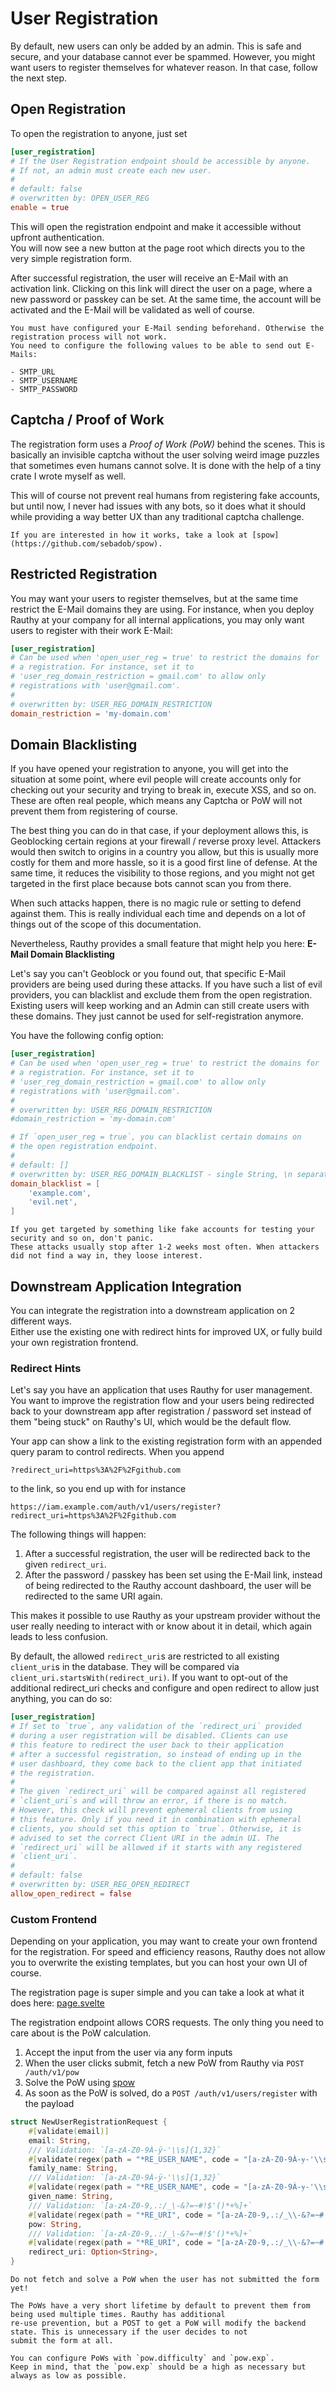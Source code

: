 # User Registration

By default, new users can only be added by an admin. This is safe and secure, and your database cannot ever be spammed.
However, you might want users to register themselves for whatever reason. In that case, follow the next step.

## Open Registration

To open the registration to anyone, just set

```toml
[user_registration]
# If the User Registration endpoint should be accessible by anyone.
# If not, an admin must create each new user.
#
# default: false
# overwritten by: OPEN_USER_REG
enable = true
```

This will open the registration endpoint and make it accessible without upfront authentication.  
You will now see a new button at the page root which directs you to the very simple registration form.

After successful registration, the user will receive an E-Mail with an activation link.
Clicking on this link will direct the user on a page, where a new password or passkey can be set.
At the same time, the account will be activated and the E-Mail will be validated as well of course.

```admonish caution
You must have configured your E-Mail sending beforehand. Otherwise the registration process will not work.
You need to configure the following values to be able to send out E-Mails:

- SMTP_URL
- SMTP_USERNAME
- SMTP_PASSWORD
```

## Captcha / Proof of Work

The registration form uses a *Proof of Work (PoW)* behind the scenes. This is basically an invisible captcha
without the user solving weird image puzzles that sometimes even humans cannot solve. It is done with the help of a
tiny crate I wrote myself as well.

This will of course not prevent real humans from registering fake accounts, but until now, I never had issues with any
bots, so it does what it should while providing a way better UX than any traditional captcha challenge.

```admonish info
If you are interested in how it works, take a look at [spow](https://github.com/sebadob/spow).  
```

## Restricted Registration

You may want your users to register themselves, but at the same time restrict the E-Mail domains they are using.
For instance, when you deploy Rauthy at your company for all internal applications, you may only want users to
register with their work E-Mail:

```toml
[user_registration]
# Can be used when 'open_user_reg = true' to restrict the domains for
# a registration. For instance, set it to
# 'user_reg_domain_restriction = gmail.com' to allow only
# registrations with 'user@gmail.com'.
#
# overwritten by: USER_REG_DOMAIN_RESTRICTION
domain_restriction = 'my-domain.com'
```

## Domain Blacklisting

If you have opened your registration to anyone, you will get into the situation at some point, where evil people will
create accounts only for checking out your security and trying to break in, execute XSS, and so on. These are often
real people, which means any Captcha or PoW will not prevent them from registering of course.

The best thing you can do in that case, if your deployment allows this, is Geoblocking certain regions at your
firewall / reverse proxy level. Attackers would then switch to origins in a country you allow, but this is usually
more costly for them and more hassle, so it is a good first line of defense. At the same time, it reduces the visibility
to those regions, and you might not get targeted in the first place because bots cannot scan you from there.

When such attacks happen, there is no magic rule or setting to defend against them. This is really individual each time
and depends on a lot of things out of the scope of this documentation.

Nevertheless, Rauthy provides a small feature that might help you here: **E-Mail Domain Blacklisting**

Let's say you can't Geoblock or you found out, that specific E-Mail providers are being used during these attacks.
If you have such a list of evil providers, you can blacklist and exclude them from the open registration. Existing users
will keep working and an Admin can still create users with these domains. They just cannot be used for self-registration
anymore.

You have the following config option:

```toml
[user_registration]
# Can be used when 'open_user_reg = true' to restrict the domains for
# a registration. For instance, set it to
# 'user_reg_domain_restriction = gmail.com' to allow only
# registrations with 'user@gmail.com'.
#
# overwritten by: USER_REG_DOMAIN_RESTRICTION
#domain_restriction = 'my-domain.com'

# If `open_user_reg = true`, you can blacklist certain domains on
# the open registration endpoint.
#
# default: []
# overwritten by: USER_REG_DOMAIN_BLACKLIST - single String, \n separated values
domain_blacklist = [
    'example.com',
    'evil.net',
]
```

```admonish note
If you get targeted by something like fake accounts for testing your security and so on, don't panic.
These attacks usually stop after 1-2 weeks most often. When attackers did not find a way in, they loose interest. 
```

## Downstream Application Integration

You can integrate the registration into a downstream application on 2 different ways.  
Either use the existing one with redirect hints for improved UX, or fully build your own registration frontend.

### Redirect Hints

Let's say you have an application that uses Rauthy for user management. You want to improve the registration flow
and your users being redirected back to your downstream app after registration / password set instead of them
"being stuck" on Rauthy's UI, which would be the default flow.

Your app can show a link to the existing registration form with an appended query param to control redirects.
When you append

```
?redirect_uri=https%3A%2F%2Fgithub.com
```

to the link, so you end up with for instance

```
https://iam.example.com/auth/v1/users/register?redirect_uri=https%3A%2F%2Fgithub.com
```

The following things will happen:

1. After a successful registration, the user will be redirected back to the given `redirect_uri`.
2. After the password / passkey has been set using the E-Mail link, instead of being redirected to the Rauthy
   account dashboard, the user will be redirected to the same URI again.

This makes it possible to use Rauthy as your upstream provider without the user really needing to interact with or
know about it in detail, which again leads to less confusion.

By default, the allowed `redirect_uri`s are restricted to all existing `client_uri`s in the database. They will be
compared via `client_uri.startsWith(redirect_uri)`. If you want to opt-out of the additional redirect_uri checks and
configure and open redirect to allow just anything, you can do so:

```toml
[user_registration]
# If set to `true`, any validation of the `redirect_uri` provided
# during a user registration will be disabled. Clients can use
# this feature to redirect the user back to their application
# after a successful registration, so instead of ending up in the
# user dashboard, they come back to the client app that initiated
# the registration.
#
# The given `redirect_uri` will be compared against all registered
# `client_uri`s and will throw an error, if there is no match.
# However, this check will prevent ephemeral clients from using
# this feature. Only if you need it in combination with ephemeral
# clients, you should set this option to `true`. Otherwise, it is
# advised to set the correct Client URI in the admin UI. The
# `redirect_uri` will be allowed if it starts with any registered
# `client_uri`.
#
# default: false
# overwritten by: USER_REG_OPEN_REDIRECT
allow_open_redirect = false
```

### Custom Frontend

Depending on your application, you may want to create your own frontend for the registration. For speed and efficiency
reasons, Rauthy does not allow you to overwrite the existing templates, but you can host your own UI of course.

The registration page is super simple and you can take a look at what it does here:
[page.svelte](https://github.com/sebadob/rauthy/blob/main/frontend/src/routes/users/register/%2Bpage.svelte)

The registration endpoint allows CORS requests. The only thing you need to care about is the PoW calculation.

1. Accept the input from the user via any form inputs
2. When the user clicks submit, fetch a new PoW from Rauthy via `POST /auth/v1/pow`
3. Solve the PoW using [spow](https://github.com/sebadob/spow)
4. As soon as the PoW is solved, do a `POST /auth/v1/users/register` with the payload

```rust
struct NewUserRegistrationRequest {
    #[validate(email)]
    email: String,
    /// Validation: `[a-zA-Z0-9À-ÿ-'\\s]{1,32}`
    #[validate(regex(path = "*RE_USER_NAME", code = "[a-zA-Z0-9À-ɏ-'\\s]{1,32}"))]
    family_name: String,
    /// Validation: `[a-zA-Z0-9À-ÿ-'\\s]{1,32}`
    #[validate(regex(path = "*RE_USER_NAME", code = "[a-zA-Z0-9À-ɏ-'\\s]{1,32}"))]
    given_name: String,
    /// Validation: `[a-zA-Z0-9,.:/_\-&?=~#!$'()*+%]+`
    #[validate(regex(path = "*RE_URI", code = "[a-zA-Z0-9,.:/_\\-&?=~#!$'()*+%]+"))]
    pow: String,
    /// Validation: `[a-zA-Z0-9,.:/_\-&?=~#!$'()*+%]+`
    #[validate(regex(path = "*RE_URI", code = "[a-zA-Z0-9,.:/_\\-&?=~#!$'()*+%]+"))]
    redirect_uri: Option<String>,
}
```

```admonish caution
Do not fetch and solve a PoW when the user has not submitted the form yet!  

The PoWs have a very short lifetime by default to prevent them from being used multiple times. Rauthy has additional 
re-use prevention, but a POST to get a PoW will modify the backend state. This is unnecessary if the user decides to not
submit the form at all.

You can configure PoWs with `pow.difficulty` and `pow.exp`.  
Keep in mind, that the `pow.exp` should be a high as necessary but always as low as possible.
```

